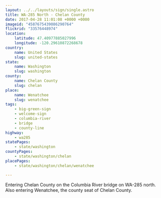 ```yaml
---
layout: ../../layouts/sign/single.astro
title: WA-285 North - Chelan County
date: 2017-04-28 11:01:08 +0000 +0000
imageid: "4587675439086290764"
flickrid: "33576448974"
location:
    latitude: 47.40977885027996
    longitude: -120.29610872268678
country:
    name: United States
    slug: united-states
state:
    name: Washington
    slug: washington
county:
    name: Chelan County
    slug: chelan
place:
    name: Wenatchee
    slug: wenatchee
tags:
    - big-green-sign
    - welcome-sign
    - columbia-river
    - bridge
    - county-line
highway:
    - wa285
statePages:
    - state/washington
countyPages:
    - state/washington/chelan
placePages:
    - state/washington/chelan/wenatchee

---
```

Entering Chelan County on the Columbia River bridge on WA-285 north.  Also entering Wenatchee, the county seat of Chelan County.
